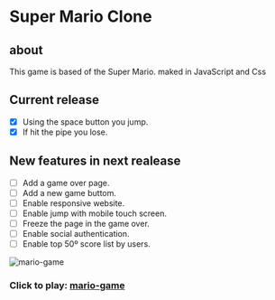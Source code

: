 # Super Mario Clone

## about

This game is based of the Super Mario. maked in JavaScript and Css

## Current release

- [x] Using the space button you jump.
- [x] If hit the pipe you lose.

## New features in next realease

- [ ] Add a game over page.
- [ ] Add a new game buttom.
- [ ] Enable responsive website.
- [ ] Enable jump with mobile touch screen.
- [ ] Freeze the page in the game over.
- [ ] Enable social authentication.
- [ ] Enable top 50º score list by users.

![mario-game](https://user-images.githubusercontent.com/99805417/172012417-152dd1ec-54f9-4c99-869b-688eab04894d.png)

### Click to play: [mario-game](https://adryanfreitas.github.io/mario-game/)
